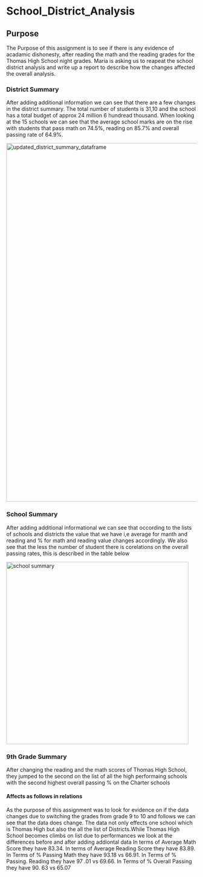 # School_District_Analysis 
## Purpose 
The Purpose of this assignment is to see if there is any evidence of acadamic dishonesty, after reading the math and the reading grades for the Thomas High School night grades. Maria is asking us to reapeat the school district analysis and write up a report to describe how the changes affected the overall analysis. 

### District Summary 
After adding additional information we can see that there are a few changes in the district summary. The total number of students is 31,10 and the school has a total budget of approx 24 million 6 hundread thousand. When looking at the 15 schools we can see that the average school marks are on the rise with students that pass math on 74.5%, reading on 85.7% and overall passing rate of 64.9%. 

<img width="948" alt="updated_district_summary_dataframe" src="https://user-images.githubusercontent.com/79885849/112766721-fcb37e00-8fe0-11eb-8bd0-2c769379662c.png">

### School Summary 
After adding additional informational we can see that occording to the lists of schools and districts the value that we have i,e average for manth and reading and % for math and reading value changes accordingly. We also see that the less the number of student there is corelations on the overall passing rates, this is described in the table below 

<img width="482" alt="school summary" src="https://user-images.githubusercontent.com/79885849/112766737-16ed5c00-8fe1-11eb-92e5-143b92eb279b.PNG">


### 9th Grade Summary 
After changing the reading and the math scores of Thomas High School, they jumped to the second on the list of all the high performaing schools with the second highest overall passing % on the Charter schools

#### Affects as follows in relations 
As the purpose of this assignment was to look for evidence on if the data changes due to switching the grades from grade 9 to 10 and follows we can see that the data does change.
The data not only effects one school which is Thomas High but also the all the list of Districts.While Thomas High School becomes climbs on list due to performances we look at the differences before and after adding addiontal data  In terms of Average Math Score they have 83.34. In terms of Average Reading Score they have 83.89. In Terms of % Passing Math they have 93.18 vs 66.91. In Terms of % Passing. Reading they have 97 .01 vs 69.66. In Terms of % Overall Passing they have 90. 63 vs 65.07
